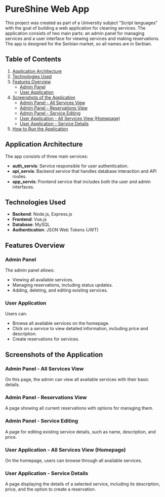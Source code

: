 # PureShine Web App

This project was created as part of a University subject "Script languages" with the goal of building a web application for cleaning services. The application consists of two main parts: an admin panel for managing services and a user interface for viewing services and making reservations. The app is designed for the Serbian market, so all names are in Serbian.

## Table of Contents

1. [Application Architecture](#application-architecture)
2. [Technologies Used](#technologies-used)
3. [Features Overview](#features-overview)
    - [Admin Panel](#admin-panel)
    - [User Application](#user-application)
4. [Screenshots of the Application](#screenshots-of-the-application)
    - [Admin Panel - All Services View](#admin-panel-all-services-view)
    - [Admin Panel - Reservations View](#admin-panel-reservations-view)
    - [Admin Panel - Service Editing](#admin-panel-service-editing)
    - [User Application - All Services View (Homepage)](#user-application-all-services-view-homepage)
    - [User Application - Service Details](#user-application-service-details)
5. [How to Run the Application](#how-to-run-the-application)

## Application Architecture

The app consists of three main services:

- **auth_servis**: Service responsible for user authentication.
- **api_servis**: Backend service that handles database interaction and API routes.
- **app_servis**: Frontend service that includes both the user and admin interfaces.

## Technologies Used

- **Backend**: Node.js, Express.js
- **Frontend**: Vue.js
- **Database**: MySQL
- **Authentication**: JSON Web Tokens (JWT)

## Features Overview

### Admin Panel
The admin panel allows:
- Viewing all available services.
- Managing reservations, including status updates.
- Adding, deleting, and editing existing services.

### User Application
Users can:
- Browse all available services on the homepage.
- Click on a service to view detailed information, including price and description.
- Create reservations for services.

## Screenshots of the Application

### Admin Panel - All Services View
On this page, the admin can view all available services with their basic details.

### Admin Panel - Reservations View
A page showing all current reservations with options for managing them.

### Admin Panel - Service Editing
A page for editing existing service details, such as name, description, and price.

### User Application - All Services View (Homepage)
On the homepage, users can browse through all available services.

### User Application - Service Details
A page displaying the details of a selected service, including its description, price, and the option to create a reservation.

